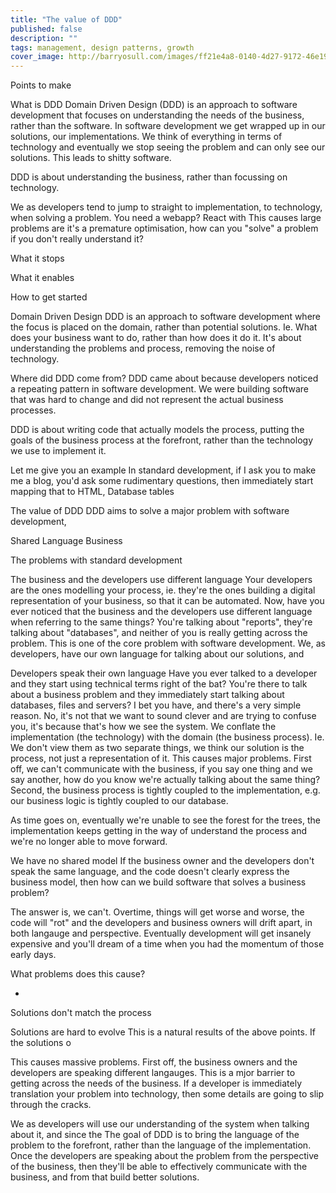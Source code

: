 ```yaml
---
title: "The value of DDD"
published: false
description: ""
tags: management, design patterns, growth
cover_image: http://barryosull.com/images/ff21e4a8-0140-4d27-9172-46e19b3dcd33.jpg
---
```



Points to make

What is DDD
Domain Driven Design (DDD) is an approach to software development that focuses on understanding the needs of the business, rather than the software.
In software development we get wrapped up in our solutions, our implementations. We think of everything in terms of technology and eventually we stop seeing the problem and can only see our solutions.
This leads to shitty software.

DDD is about understanding the business, rather than focussing on technology.

We as developers tend to jump to straight to implementation, to technology, when solving a problem. You need a webapp? React with This causes large problems are it's a premature optimisation, how can you "solve" a problem if you don't really understand it?


What it stops

What it enables

How to get started

Domain Driven Design
DDD is an approach to software development where the focus is placed on the domain, rather than potential solutions. Ie. What does your business want to do, rather than how does it do it. It's about understanding the problems and process, removing the noise of technology.

Where did DDD come from?
DDD came about because developers noticed a repeating pattern in software development. We were building software that was hard to change and did not represent the actual business processes.

DDD is about writing code that actually models the process, putting the goals of the business process at the forefront, rather than the technology we use to implement it.

Let me give you an example
In standard development, if I ask you to make me a blog, you'd ask some rudimentary questions, then immediately start mapping that to HTML, Database tables 

The value of DDD
DDD aims to solve a major problem with software development, 

Shared Language
Business  

The problems with standard development

The business and the developers use different language
Your developers are the ones modelling your process, ie. they're the ones building a digital representation of your business, so that it can be automated. Now, have you ever noticed that the business and the developers use different language when referring to the same things? You're talking about "reports", they're talking about "databases", and neither of you is really getting across the problem. This is one of the core problem with software development. We, as developers, have our own language for talking about our solutions, and

Developers speak their own language
Have you ever talked to a developer and they start using technical terms right of the bat? You're there to talk about a business problem and they immediately start talking about databases, files and servers? I bet you have, and there's a very simple reason. No, it's not that we want to sound clever and are trying to confuse you, it's because that's how we see the system. We conflate the implementation (the technology) with the domain (the business process). Ie. We don't view them as two separate things, we think our solution is the process, not just a representation of it.
This causes major problems. First off, we can't communicate with the business, if you say one thing and we say another, how do you know we're actually talking about the same thing? Second, the business process is tightly coupled to the implementation, e.g. our business logic is tightly coupled to our database. 

As time goes on, eventually we're unable to see the forest for the trees, the implementation keeps getting in the way of understand the process and we're no longer able to move forward. 

We have no shared model
If the business owner and the developers don't speak the same language, and the code doesn't clearly express the business model, then how can we build software that solves a business problem? 

The answer is, we can't. Overtime, things will get worse and worse, the code will "rot" and the developers and business owners will drift apart, in both langauge and perspective. Eventually development will get insanely expensive and you'll dream of a time when you had the momentum of those early days.

What problems does this cause?

- 

Solutions don't match the process

Solutions are hard to evolve
This is a natural results of the above points. If the solutions o

This causes massive problems. First off, the business owners and the developers are speaking different langauges. This is a mjor barrier to getting across the needs of the business. If a developer is immediately translation your problem into technology, then some details are going to slip through the cracks.

We as developers will use our understanding of the system when talking about it, and since the 
The goal of DDD is to bring the language of the problem to the forefront, rather than the language of the implementation. Once the developers are speaking about the problem from the perspective of the business, then they'll be able to effectively communicate with the business, and from that build better solutions.
